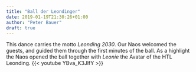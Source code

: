 ```yaml
---
title: "Ball der Leondinger"
date: 2019-01-19T21:30:26+01:00
author: "Peter Bauer"
draft: true
---
```


This dance carries the motto *Leonding 2030*. Our Naos welcomed the guests, and guided them through the first minutes of the ball. As a highlight the Naos opened the ball together with *Leonie* the Avatar of the HTL Leonding.
{{< youtube YBva_K3JlfY >}}
